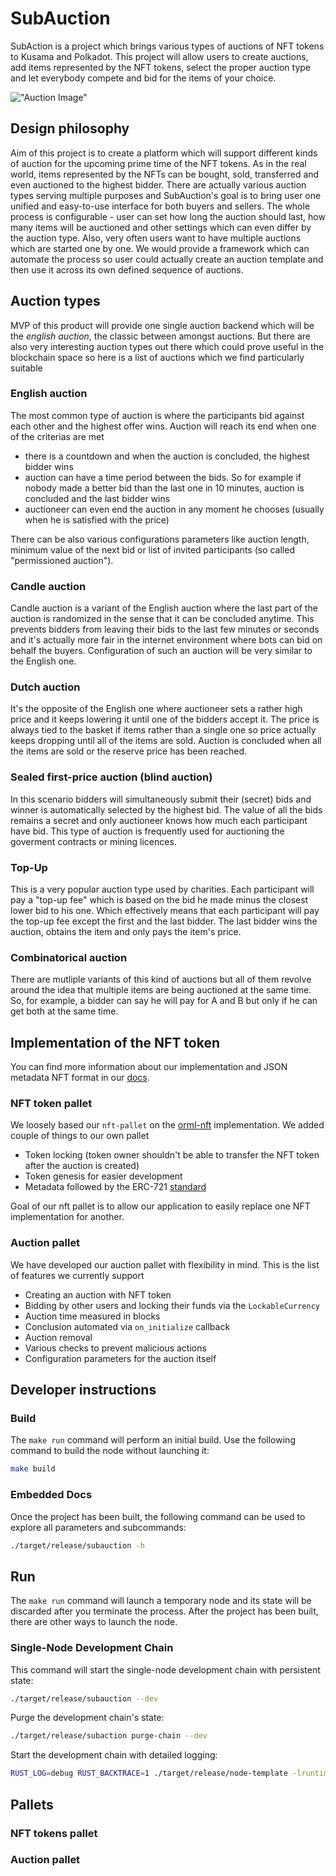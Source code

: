 # SubAuction

SubAction is a project which brings various types of auctions of NFT tokens to Kusama and Polkadot. This project will allow users to
create auctions, add items represented by the NFT tokens, select the proper auction type and let
everybody compete and bid for the items of your choice.

!["Auction
Image"](https://img.etimg.com/thumb/width-600,height-400,imgsize-113275,resizemode-1,msid-76076103/news/politics-and-nation/auction-of-specially-plucked-teas-on-june-22-to-commemorate-international-tea-day.jpg)

## Design philosophy

Aim of this project is to create a platform which will support different kinds of auction for the upcoming prime time of the
NFT tokens. As in the real world, items represented by the NFTs can be bought, sold, transferred and even auctioned to
the highest bidder. There are actually various auction types serving multiple purposes and SubAuction's goal is to bring user one
unified and easy-to-use interface for both buyers and sellers. 
The whole process is configurable - user can set how long the auction should last, how many items will be auctioned
and other settings which can even differ by the auction type.
Also, very often users want to have multiple auctions which are started one by one. We would provide a framework which can
automate the process so user could actually create an auction template and then use it across its own defined sequence of auctions.

## Auction types 

MVP of this product will provide one single auction backend which will be the *english auction*, the classic between amongst auctions. But there are also very interesting auction types out there which could prove useful in the
blockchain space so here is a list of auctions which we find particularly suitable

### English auction 

The most common type of auction is where the participants bid against each other and the highest offer wins. Auction will
reach its end when one of the criterias are met

 - there is a countdown and when the auction is concluded, the highest bidder wins 
 - auction can have a time period between the bids. So for example if nobody made a better bid than the last one in 10
   minutes, auction is concluded and the last bidder wins 
 - auctioneer can even end the auction in any moment he chooses (usually when he is satisfied with the price)

There can be also various configurations parameters like auction length, minimum value of the next bid or list of invited
participants (so called "permissioned auction"). 

### Candle auction 

Candle auction is a variant of the English auction where the last part of the auction is randomized in the sense that it
can be concluded anytime. This prevents bidders from leaving their bids to the last few minutes or seconds and it's
actually more fair in the internet environment where bots can bid on behalf the buyers. Configuration of such an auction
will be very similar to the English one. 


### Dutch auction 

It's the opposite of the English one where auctioneer sets a rather high price and it keeps lowering it until one of the
bidders accept it. The price is always tied to the basket if items rather than a single one so price actually keeps
dropping until all of the items are sold. Auction is concluded when all the items are sold or the reserve price has been
reached. 

### Sealed first-price auction (blind auction)

In this scenario bidders will simultaneously submit their (secret) bids and winner is automatically selected by the
highest bid. The value of all the bids remains a secret and only auctioneer knows how much each participant have bid. This
type of auction is frequently used for auctioning the goverment contracts or mining licences. 


### Top-Up 

This is a very popular auction type used by charities. Each participant will pay a "top-up fee" which is based on the
bid he made minus the closest lower bid to his one. Which effectively means that each participant will pay the top-up
fee except the first and the last bidder. The last bidder wins the auction, obtains the item and only pays the item's
price.  

### Combinatorical auction 

There are mutliple variants of this kind of auctions but all of them revolve around the idea that multiple items are
being auctioned at the same time. So, for example, a bidder can say he will pay for A and B but only if he can get both
at the same time. 

## Implementation of the NFT token
You can find more information about our implementation and JSON metadata NFT format in our [docs](nft.md).

### NFT token pallet

We loosely based our `nft-pallet` on the [orml-nft](https://github.com/open-web3-stack/open-runtime-module-library/tree/master/nft) implementation. We added couple of things to our own pallet
- Token locking (token owner shouldn't be able to transfer the NFT token after the auction is created)
- Token genesis for easier development
- Metadata followed by the ERC-721 [standard](https://docs.opensea.io/docs/metadata-standards)

Goal of our nft pallet is to allow our application to easily replace one NFT implementation for another.

### Auction pallet

We have developed our auction pallet with flexibility in mind. This is the list of features we currently support

 - Creating an auction with NFT token
 - Bidding by other users and locking their funds via the `LockableCurrency`
 - Auction time measured in blocks
 - Conclusion automated via `on_initialize` callback
 - Auction removal
 - Various checks to prevent malicious actions
 - Configuration parameters for the auction itself

## Developer instructions

### Build

The `make run` command will perform an initial build. Use the following command to build the node
without launching it:

```sh
make build
```

### Embedded Docs

Once the project has been built, the following command can be used to explore all parameters and
subcommands:

```sh
./target/release/subauction -h
```

## Run

The `make run` command will launch a temporary node and its state will be discarded after you
terminate the process. After the project has been built, there are other ways to launch the node.

### Single-Node Development Chain

This command will start the single-node development chain with persistent state:

```bash
./target/release/subauction --dev
```

Purge the development chain's state:

```bash
./target/release/subaction purge-chain --dev
```

Start the development chain with detailed logging:

```bash
RUST_LOG=debug RUST_BACKTRACE=1 ./target/release/node-template -lruntime=debug --dev
```

## Pallets 

### NFT tokens pallet 

### Auction pallet